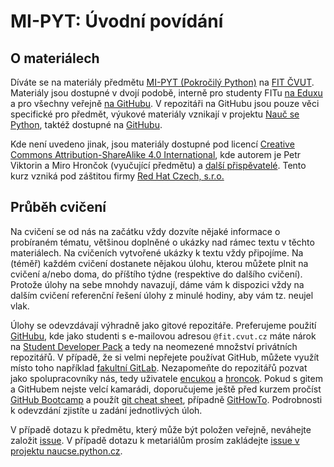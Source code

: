 MI-PYT: Úvodní povídání
=======================

O materiálech
-------------

Díváte se na materiály předmětu [MI-PYT (Pokročilý Python)](http://bk.fit.cvut.cz/cz/predmety/00/00/00/00/00/00/04/87/12/p4871206.html) na [FIT ČVUT](http://fit.cvut.cz/).
Materiály jsou dostupné v dvojí podobě, interně pro studenty FITu [na Eduxu](https://edux.fit.cvut.cz/courses/MI-PYT/) a pro všechny veřejně [na GitHubu](https://github.com/cvut/MI-PYT).
V repozitáři na GitHubu jsou pouze věci specifické pro předmět, výukové materiály vznikají v projektu [Nauč se Python](http://naucse.python.cz/courses/mi-pyt/), taktéž dostupné na [GitHubu](https://github.com/pyvec/naucse.python.cz).

Kde není uvedeno jinak, jsou materiály dostupné pod licencí [Creative Commons Attribution-ShareAlike 4.0 International](http://creativecommons.org/licenses/by-sa/4.0/), kde autorem je Petr Viktorin a Miro Hrončok (vyučující předmětu) a [další přispěvatelé](https://github.com/cvut/MI-PYT/graphs/contributors).
Tento kurz vzniká pod záštitou firmy [Red Hat Czech, s.r.o.](https://www.redhat.com/en/global/czech-republic)

Průběh cvičení
--------------

Na cvičení se od nás na začátku vždy dozvíte nějaké informace o probíraném tématu, většinou doplněné o ukázky nad rámec textu v těchto materiálech.
Na cvičeních vytvořené ukázky k textu vždy připojíme.
Na (téměř) každém cvičení dostanete nějakou úlohu, kterou můžete plnit na cvičení a/nebo doma, do příštího týdne (respektive do dalšího cvičení).
Protože úlohy na sebe mnohdy navazují, dáme vám k dispozici vždy na dalším cvičení referenční řešení úlohy z minulé hodiny, aby vám tz. neujel vlak.

Úlohy se odevzdávají výhradně jako gitové repozitáře. Preferujeme použití [GitHubu](https://github.com/), kde jako studenti s e-mailovou adresou `@fit.cvut.cz` máte nárok na [Student Developer Pack](https://education.github.com/pack) a tedy na neomezené množství privátních repozitářů. V případě, že si velmi nepřejete používat GitHub, můžete využít místo toho například [fakultní GitLab](https://gitlab.fit.cvut.cz/). Nezapomeňte do repozitářů pozvat jako spolupracovníky nás, tedy uživatele [encukou](https://github.com/encukou) a [hroncok](https://github.com/hroncok). Pokud s gitem a GitHubem nejste velcí kamarádi, doporučujeme ještě před kurzem pročíst [GitHub Bootcamp](https://help.github.com/categories/bootcamp/) a použít [git cheat sheet](https://education.github.com/git-cheat-sheet-education.pdf), případně [GitHowTo](https://githowto.com/). Podrobnosti k odevzdání zjistíte u zadání jednotlivých úloh.

V případě dotazu k předmětu, který může být položen veřejně, neváhejte založit [issue](https://github.com/cvut/MI-PYT/issues).
V případě dotazu k metariálům prosím zakládejte [issue v projektu naucse.python.cz](https://github.com/pyvec/naucse.python.cz/issues).
